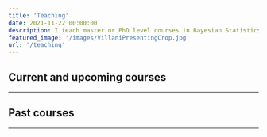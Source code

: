 ```yaml
---
title: 'Teaching'
date: 2021-11-22 00:00:00
description: I teach master or PhD level courses in Bayesian Statistics and Machine Learning.
featured_image: '/images/VillaniPresentingCrop.jpg'
url: '/teaching'
---
```


## Current and upcoming courses



---

## Past courses


---
